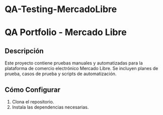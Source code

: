# QA-Testing-MercadoLibre
# QA Portfolio - Mercado Libre

## Descripción
Este proyecto contiene pruebas manuales y automatizadas para la plataforma de comercio 
electrónico Mercado Libre. Se incluyen planes de prueba, casos de prueba y scripts de 
automatización.

## Cómo Configurar
1. Clona el repositorio.
2. Instala las dependencias necesarias.

